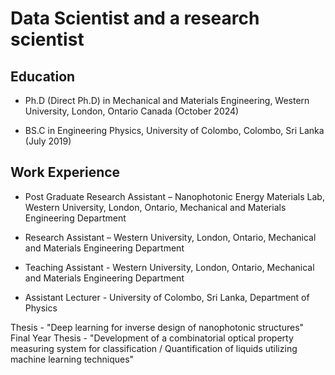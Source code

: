 # Data Scientist and a research scientist

## Education
- Ph.D (Direct Ph.D) in Mechanical and Materials Engineering, Western University, London, Ontario Canada (October 2024)

- BS.C in Engineering Physics, University of Colombo, Colombo, Sri Lanka (July 2019)

## Work Experience
- Post Graduate Research Assistant – Nanophotonic Energy Materials Lab, Western University, London, Ontario, Mechanical and Materials Engineering Department
  
- Research Assistant – Western University, London, Ontario, Mechanical and Materials Engineering Department
  
- Teaching Assistant - Western University, London, Ontario, Mechanical and Materials Engineering Department
  
- Assistant Lecturer - University of Colombo, Sri Lanka, Department of Physics                                                   

Thesis - "Deep learning for inverse design of nanophotonic structures"
Final Year Thesis - "Development of a combinatorial optical property measuring system for classification / Quantification of liquids utilizing machine learning techniques" 
